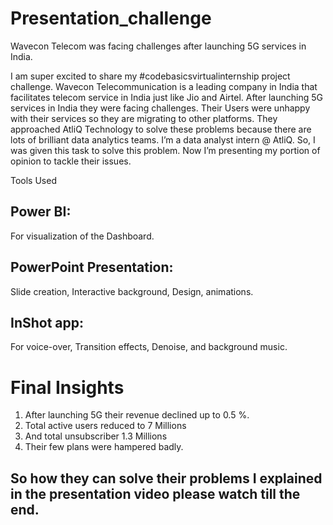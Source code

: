# Presentation_challenge
Wavecon Telecom was facing challenges after launching 5G services in India.
 
I am super excited to share my #codebasicsvirtualinternship project challenge.
Wavecon Telecommunication is a leading company in India that facilitates telecom service in India just like Jio and Airtel.
After launching 5G services in India they were facing challenges.
Their Users were unhappy with their services so they are migrating to other platforms.
They approached AtliQ Technology to solve these problems because there are lots of brilliant data analytics teams. 
I’m a data analyst intern @ AtliQ. So, I was given this task to solve this problem. 
Now I’m presenting my portion of opinion to tackle their issues.

Tools Used
## Power BI:
For visualization of the Dashboard. 
## PowerPoint Presentation: 
Slide creation, Interactive background, Design, animations.
## InShot app: 
For voice-over, Transition effects, Denoise, and background music.

# Final Insights
1.	After launching 5G their revenue declined up to 0.5 %.
2.	Total active users reduced to 7 Millions
3.	And total unsubscriber 1.3 Millions
4.	Their few plans were hampered badly.
## So how they can solve their problems I explained in the presentation video please watch till the end.
